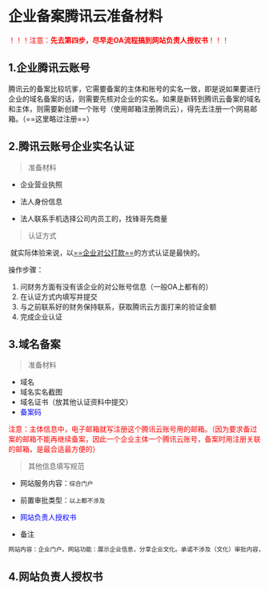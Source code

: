 # 企业备案腾讯云准备材料

<font color="red">！！！注意：**先去第四步，尽早走OA流程搞到网站负责人授权书**！！！</font>



## 1.企业腾讯云账号

​		腾讯云的备案比较坑爹，它需要备案的主体和账号的实名一致，即是说如果要进行企业的域名备案的话，则需要先核对企业的实名。如果是新转到腾讯云备案的域名和主体，则需要新创建一个账号（使用邮箱注册腾讯云），得先去注册一个网易邮箱。（==这里略过注册==）

## 2.腾讯云账号企业实名认证

> 准备材料

- 企业营业执照

- 法人身份信息

- 法人联系手机选择公司内员工的，找锋哥先商量

  

> 认证方式

​	就实际体验来说，以<u>==企业对公打款==</u>的方式认证是最快的。

操作步骤：

1. 问财务方面有没有该企业的对公账号信息（一般OA上都有的）
2. 在认证方式内填写并提交
3. 与之前联系好的财务保持联系，获取腾讯云方面打来的验证金额
4. 完成企业认证

## 3.域名备案

> 准备材料

- 域名
- 域名实名截图
- 域名证书（放其他认证资料中提交）
- <font color="blue">备案码</font>

<font color="red">注意：主体信息中，电子邮箱就写注册这个腾讯云账号用的邮箱。（因为要求备过案的邮箱不能再继续备案，因此一个企业主体一个腾讯云账号，备案时用注册关联的邮箱，是最合适最方便的）</font>

> 其他信息填写规范

- 网站服务内容：`综合门户`
- 前置审批类型：`以上都不涉及`
- <font color="blue">网站负责人授权书</font>

- 备注

```tex
网站内容：企业门户。网站功能：展示企业信息，分享企业文化。承诺不涉及（文化）审批内容，若涉及审批内容愿意注销网站拉入黑名单
```

## 4.网站负责人授权书